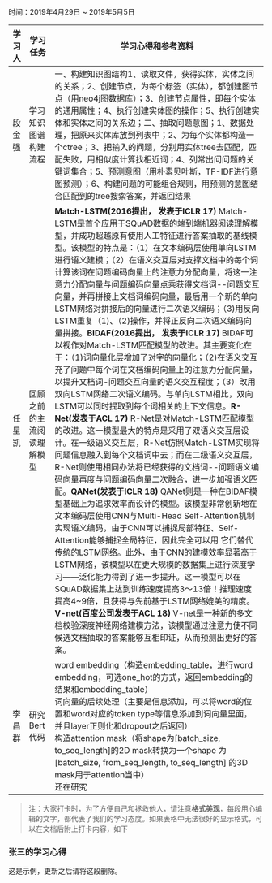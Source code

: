 时间：2019年4月29日 ~ 2019年5月5日

学习人|学习任务|学习心得和参考资料
------ | ------ | ------ 
段金强 | 学习知识图谱构建流程|  一、构建知识图结构1、读取文件，获得实体，实体之间的关系；2、创建节点，为每个标签（实体），都创建图节点（用neo4j图数据库）；3、创建节点属性，即每个实体的通用属性；4、执行创建实体图的操作；5、执行创建实体和实体之间的关系边；二、抽取问题意图；1、数据处理，把原来实体库放到列表中；2、为每个实体都构造一个ctree；3、把输入的问题，分别用实体tree去匹配，匹配失败，用相似度计算找相近词；4、列常出问问题的关键词集合；5、预测意图（用朴素贝叶斯，TF-IDF进行意图预测）；6、构建问题的可能组合规则，用预测的意图结合匹配到的tree搜索答案，并返回结果
任星凯 | 回顾之前的主流阅读理解模型|  **Match-LSTM(2016提出， 发表于ICLR 17)** Match-LSTM是首个应用于SQuAD数据的端到端机器阅读理解模型，并成功超越原有使用人工特征进行答案抽取的基线模型。该模型的特点是：（1）在文本编码层使用单向LSTM进行语义建模；（2）在语义交互层对支撑文档中的每个词计算该词在问题编码向量上的注意力分配向量，将这一注意力分配向量与问题编码向量点乘获得文档词--问题交互向量，并再拼接上文档词编码向量，最后用一个新的单向LSTM网络对拼接后的向量进行二次语义编码；（3)用反向LSTM重复（1)、（2)操作，并将正反向二次语义编码向量拼接。**BIDAF(2016提出， 发表于ICLR 17)** BIDAF可以视作对Match-LSTM匹配模型的改进。其主要变化在于：（1)词向量化层增加了对字的向量化；（2)在语义交互	充了问题中每个词在文档编码向量上的注意力分配向量， 以提升文档词-问题交互向量的语义交互程度；（3）改用双向LSTM网络二次语义编码。与单向LSTM相比，双向LSTM可以同时提取到每个词相关的上下文信息。**R-Net(发表于ACL 17)** R-Net是对Match-LSTM匹配模型的改进。这一模型最大的特点是采用了双语义交互层设计。在一级语义交互层，R-Net仿照Match-LSTM实现将问题信息融入到每个文档词中去；而在二级语义交互层，R-Net则使用相同办法将已经获得的文档词--问题语义编码向量再度与问题编码向量二次融合，进一步加强语义匹配。**QANet(发表于ICLR 18)** QANet则是一种在BIDAF模型基础上为追求效率而设计的模型。该模型非常创新地在文本编码层使用CNN与Multi-Head Self-Attention机制实现语义编码，由于CNN可以捕捉局部特征、Self-Attention能够捕捉全局特征，因此完全可以用 它们替代传统的LSTM网络。此外，由于CNN的建模效率显著高于LSTM网络，该模型以在更大规模的数据集上进行深度学习——泛化能力得到了进一步提升。这一模型可以在SQuAD数据集上达到训练速度提高3〜13倍！推理速度提高4~9倍，且获得与先前基于LSTM网络媲美的精度。**V-net(百度公司发表于ACL 18)** V-net是一种新的多文档校验深度神经网络建模方法，该模型通过注意力使不同候选文档抽取的答案能够互相印证，从而预测出更好的答案。
李昌群 | 研究Bert代码 | word embedding（构造embedding_table，进行word embedding，可选one_hot的方式，返回embedding的结果和embedding_table）<br />词向量的后续处理（主要是信息添加，可以将word的位置和word对应的token type等信息添加到词向量里面，并且layer正则化和dropout之后返回）<br />构造attention mask（将shape为[batch_size, to_seq_length]的2D mask转换为一个shape 为[batch_size, from_seq_length, to_seq_length] 的3D mask用于attention当中）<br />还在研究 


> 注：大家打卡时，为了方便自己和拯救他人，请注意**格式美观**，每段用心编辑的文字，都代表了我们的学习态度。如果表格中无法很好的显示格式，可以在文档后附上打卡内容，如下

### 张三的学习心得
这是示例，更新之后请将这段删除。
